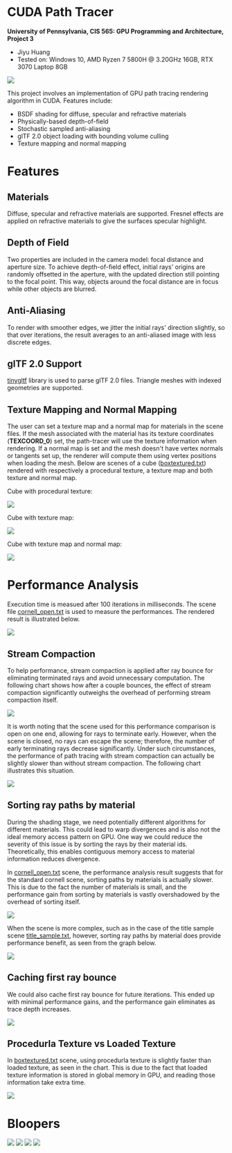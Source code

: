 CUDA Path Tracer
================

**University of Pennsylvania, CIS 565: GPU Programming and Architecture, Project 3**

* Jiyu Huang
* Tested on: Windows 10, AMD Ryzen 7 5800H @ 3.20GHz 16GB, RTX 3070 Laptop 8GB

![](img/title_sample.png)

This project involves an implementation of GPU path tracing rendering algorithm in CUDA. Features include:

- BSDF shading for diffuse, specular and refractive materials
- Physically-based depth-of-field
- Stochastic sampled anti-aliasing
- glTF 2.0 object loading with bounding volume culling
- Texture mapping and normal mapping

# Features

## Materials

Diffuse, specular and refractive materials are supported. Fresnel effects are applied on refractive materials to give the surfaces specular highlight.

## Depth of Field

Two properties are included in the camera model: focal distance and aperture size. To achieve depth-of-field effect, initial rays' origins are randomly offsetted in the aperture, with the updated direction still pointing to the focal point.
This way, objects around the focal distance are in focus while other objects are blurred.

## Anti-Aliasing

To render with smoother edges, we jitter the initial rays' direction slightly, so that over iterations, the result averages to an anti-aliased image with less discrete edges.

## glTF 2.0 Support

[tinygltf](https://github.com/syoyo/tinygltf/) library is used to parse glTF 2.0 files. Triangle meshes with indexed geometries are supported.

## Texture Mapping and Normal Mapping

The user can set a texture map and a normal map for materials in the scene files. If the mesh associated with the material has its texture coordinates (**TEXCOORD_0**) set, the path-tracer will use the texture information when rendering. If a normal map is set and the mesh doesn't have vertex normals or tangents set up, the renderer will compute them using vertex positions when loading the mesh. Below are scenes of a cube ([boxtextured.txt](scenes/boxtextured.txt)) rendered with respectively a procedural texture, a texture map and both texture and normal map.

Cube with procedural texture:

![](img/tex1.png)

Cube with texture map:

![](img/tex2.png)

Cube with texture map and normal map:

![](img/tex3.png)

# Performance Analysis

Execution time is measued after 100 iterations in milliseconds. The scene file [cornell_open.txt](scenes/cornell_open.txt) is used to measure the performances. The rendered result is illustrated below.

![](img/cornell_open.png)

## Stream Compaction

To help performance, stream compaction is applied after ray bounce for eliminating terminated rays and avoid unnecessary computation. The following chart shows how after a couple bounces, the effect of stream compaction significantly outweighs the overhead of performing stream compaction itself.

![](img/stream_compact_open.png)

It is worth noting that the scene used for this performance comparison is open on one end, allowing for rays to terminate early. However, when the scene is closed, no rays can escape the scene; therefore, the number of early terminating rays decrease significantly. Under such circumstances, the performance of path tracing with stream compaction can actually be slightly slower than without stream compaction. The following chart illustrates this situation.

![](img/stream_compact_closed.png)

## Sorting ray paths by material

During the shading stage, we need potentially different algorithms for different materials. This could lead to warp divergences and is also not the ideal memory access pattern on GPU. One way we could reduce the severity of this issue is by sorting the rays by their material ids. Theoretically, this enables contiguous memory access to material information reduces divergence.

In [cornell_open.txt](scenes/cornell_open.txt) scene, the performance analysis result suggests that for the standard cornell scene, sorting paths by materials is actually slower. This is due to the fact the number of materials is small, and the performance gain from sorting by materials is vastly overshadowed by the overhead of sorting itself.

![](img/sort.png)

When the scene is more complex, such as in the case of the title sample scene [title_sample.txt](scenes/title_sample.txt), however, sorting ray paths by material does provide performance benefit, as seen from the graph below.

![](img/sort2.png)

## Caching first ray bounce

We could also cache first ray bounce for future iterations. This ended up with minimal performance gains, and the performance gain eliminates as trace depth increases.

![](img/cache.png)

## Procedurla Texture vs Loaded Texture

In [boxtextured.txt](scenes/boxtextured.txt) scene, using procedurla texture is slightly faster than loaded texture, as seen in the chart. This is due to the fact that loaded texture information is stored in global memory in GPU, and reading those information take extra time.

![](img/texChart.png)

# Bloopers

![](img/blooper1.png)
![](img/blooper2.png)
![](img/blooper3.png)
![](img/blooper4.png)
